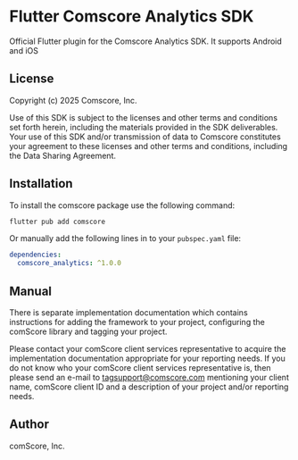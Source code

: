 # Flutter Comscore Analytics SDK

Official Flutter plugin for the Comscore Analytics SDK. It supports Android and iOS

## License

Copyright (c) 2025 Comscore, Inc.

Use of this SDK is subject to the licenses and other terms and conditions set forth herein, including the materials provided in the SDK deliverables. Your use of this SDK and/or transmission of data to Comscore constitutes your agreement to these licenses and other terms and conditions, including the Data Sharing Agreement.

## Installation

To install the comscore package use the following command:

```bash
flutter pub add comscore
```

Or manually add the following lines in to your `pubspec.yaml` file:

```yaml
dependencies:
  comscore_analytics: ^1.0.0
```

## Manual

There is separate implementation documentation which contains instructions for adding the framework to your project, configuring the comScore library and tagging your project.

Please contact your comScore client services representative to acquire the implementation documentation appropriate for your reporting needs.
If you do not know who your comScore client services representative is, then please send an e-mail to <tagsupport@comscore.com> mentioning your client name, comScore client ID and a description of your project and/or reporting needs.

## Author

comScore, Inc.
